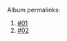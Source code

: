 Album permalinks:

1. [#01](http://www.xiuren.org/mygirl-249.html)
2. [#02](http://www.xiuren.org/miitao-121.html)

